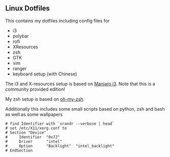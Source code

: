 ## Linux Dotfiles

This contains my dotfiles including config files for 

- i3
- polybar
- rofi
- XResources
- zsh
- GTK
- vim
- ranger
- keyboard setup (with Chinese)

The i3 and X-resources setup is based on [Manjaro i3](https://manjaro.org/download/community/i3/). Note that this is a community provided edition!

My zsh setup is based on [oh-my-zsh](https://github.com/robbyrussell/oh-my-zsh).

Additionally this includes some small scripts based on python, zsh and bash as well as some wallpapers

```
# find Identifier with `xrandr --verbose | head`                                           
# set /etc/X11/xorg.conf to
# Section "Device"
#     Identifier  "0x72"
#     Driver      "intel"
#     Option      "Backlight"  "intel_backlight"
# EndSection
```
